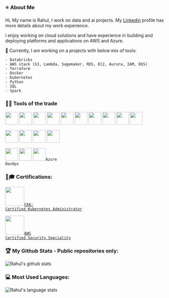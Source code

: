 ###  ⭐ About Me

Hi, My name is Rahul, I work on data and ai projects. My [Linkedin](https://www.linkedin.com/in/rahulvemulapally/) profile has more details about my work experience. 

I enjoy working on cloud solutions and have experience in building and deploying platforms and applications on AWS and Azure. 

🚀 Currently, I am working on a projects with below mix of tools:

	- Databricks
	- AWS stack (S3, Lambda, Sagemaker, RDS, EC2, Aurora, IAM, EKS)
	- Terraform
	- Docker
	- Kubernetes
	- Python
	- SQL
	- Spark
  


### 🔧🔨 Tools of the trade


<code><img height="40" src="https://www.vectorlogo.zone/logos/python/python-ar21.svg"></code>
<code><img height="40" src="https://upload.wikimedia.org/wikipedia/commons/1/1b/R_logo.svg"></code>
<code><img height="40" src="https://www.vectorlogo.zone/logos/terraformio/terraformio-ar21.svg"></code>
<code><img height="40" src="https://www.vectorlogo.zone/logos/apache_spark/apache_spark-ar21.svg"></code>
<code><img height="40" src="https://www.vectorlogo.zone/logos/postgresql/postgresql-ar21.svg"></code>
<code><img height="40" src="https://www.vectorlogo.zone/logos/git-scm/git-scm-ar21.svg"></code>
<code><img height="40" src="https://www.vectorlogo.zone/logos/docker/docker-ar21.svg"></code>
<code><img height="40" src="https://www.vectorlogo.zone/logos/kubernetes/kubernetes-ar21.svg"></code>
<code><img height="40" src="https://www.vectorlogo.zone/logos/ansible/ansible-ar21.svg"></code>
<code><img height="40" src="https://www.vectorlogo.zone/logos/gnu_bash/gnu_bash-official.svg"></code>


<code><img height="40" src="https://www.vectorlogo.zone/logos/amazon_aws/amazon_aws-ar21.svg"></code>
<code><img height="40" src="https://www.vectorlogo.zone/logos/microsoft_azure/microsoft_azure-ar21.svg"></code>
<code><img height="40" src="https://www.vectorlogo.zone/logos/databricks/databricks-ar21.svg"></code>
<code><img height="40" src="https://www.vectorlogo.zone/logos/snowflake/snowflake-ar21.svg"></code>


<code><img height="40" src="https://www.vectorlogo.zone/logos/github/github-ar21.svg"></code>
<code><img height="40" src="https://www.vectorlogo.zone/logos/gitlab/gitlab-ar21.svg"></code>
<code><img height="40" src="https://raw.githubusercontent.com/benc-uk/icon-collection/master/azure-icons/Azure-DevOps.svg">Azure DevOps</code>


### 🎇🎓 Certifications:

<code><img height="60" src="https://images.credly.com/images/8b8ed108-e77d-4396-ac59-2504583b9d54/cka_from_cncfsite__281_29.png">[CKA: Certified Kubernetes Administrator](https://www.credly.com/badges/a68fbb34-9f69-4213-8aef-aebbd253da80/public_url)</code>


<code><img height="60" src="https://images.credly.com/images/53acdae5-d69f-4dda-b650-d02ed7a50dd7/image.png">[AWS Certified Security Speciality](https://www.credly.com/badges/0e64200c-8f3c-45d6-b6a5-daae21fcf2ea/public_url)</code>


### 🏆 My Github Stats - Public repositories only:

![Rahul's github stats](https://github-readme-stats.vercel.app/api?username=rahul-ve&show_icons=true&hide_border=true&theme=dark&count_private=true&include_all_commits=true&hide_rank=true&hide_title=true)


### 💻 Most Used Languages:

![Rahul's language stats](https://github-readme-stats.vercel.app/api/top-langs/?username=rahul-ve&bg_color=0000&theme=dark&show_icons=true&locale=en&hide_border=true&hide_title=true&langs_count=10&layout=compact)


